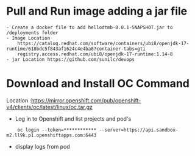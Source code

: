 # Pull and Run image adding a jar file
    - Create a docker file to add hellodtmb-0.0.1-SNAPSHOT.jar to /deployments folder
    - Image Location 
        https://catalog.redhat.com/software/containers/ubi8/openjdk-17-runtime/618bdc5f843af1624c4e4ba8?container-tabs=gti
        registry.access.redhat.com/ubi8/openjdk-17-runtime:1.14-8
    - jar Location https://github.com/sunilc/devops

# Download and Install OC Command
Location :https://mirror.openshift.com/pub/openshift-v4/clients/oc/latest/linux/oc.tar.gz

- Log in to Openshift and list projects and pod's
```
    oc login --token=************ --server=https://api.sandbox-m2.ll9k.p1.openshiftapps.com:6443
```
- display logs from pod